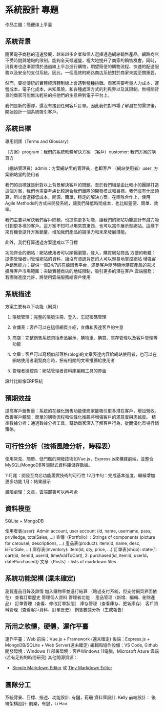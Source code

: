 


# 系統設計 專題

作品主題：簡便缐上平臺

## 系統背景

隨著電子商務的迅速發展，越來越多企業和個人選擇通過網絡銷售產品。網路商店不受時間與地點的限制，能夠全天候運營，極大地提升了商家的銷售機會。同時，消費者也逐漸習慣於通過線上平台進行購物，期望簡便的購物流程、快速的配送服務以及安全的支付系統。因此，一個高效的網路商店系統對於商家來說至關重要。

然而，要從傳統的實體經濟轉到缐上會遇到種種挑戰。商家需要考量人力成本，運營成本，電子化成本，未知風險，和各種處理方式的利與弊以及其限制。無相關背景的商家可能無法輕易的把他們的生意帶到電子平台上。

我們是新的團隊，還沒有接到任何客戶訂單。因此我們對市場了解潛在的需求後，開始設計一個系統吸引客戶。

## 系統目標

專用詞匯（Terms and Glossary）

（方案）program：我們的系統軟體解決方案
（客戶）customer: 我們方案的購買方

（網站管理員）admin：方案網站里的管理員，也即客戶
（網站使用者）user: 方案網站里的使用者

我們的目標就是針對以上背景解決客戶的問題。至於我們組是由比較小的團隊打造這個方案，我們也需要考慮比較適合我們團隊的開發模式和目標。我們沒有什麽預算，所以會選擇低成本，開源，簡單，穩定的解決方案。在團隊合作上，使用Agile Methods的方式來開發系統，讓我們降低時間成本，也比較靈便、簡單、效率。

我們主要以解決我們客戶問題，也提供更多功能，讓我們的網站功能設計有潛力吸引到更多樣的客戶。這方案不知可以用來買東西，也可以當作展示型網站。這樣下來有機會提升方案銷量，增加我們產品的競爭力和未來發展潛能。

此外，我們打算透過方案達成以下目標

功能齊全的網站：網站使用者可以順暢瀏覽，登入，購買網站商品
方便的軟體：提供管理者UI管理網站的資料，讓沒有資訊背景的人可以輕易地掌控網站
增強客戶銷售能力：提供一個24/7的在線銷售平台，滿足客戶隨時隨地購買產品的需求
擴展客戶市場範圍：突破實體商店的地域限制，吸引更多的潛在客戶
雲端服務：若團隊進度允許，將使用雲端服務給客戶使用

## 系統描述

方案主要有以下功能（網頁）

1. 賬號管理：完整的賬號注冊、登入、忘記密碼管理

2. 宣傳表：客戶可以在這個網頁介紹，宣傳和表達客戶的生意

3. 商店：完整銷售系統包括產品展示、購物車、購買、庫存管理以及客戶管理等功能

4. 文章：客戶可以寫類似部落格(blog)的文章表達内容給網站使用者，也可以在網站使用者瀏覽商店時，把有相關的文章推薦給使用者

5. 管理者操控頁：網站管理者資料庫編輯工具的界面

設計比較像ERP系統

## 預期效益

提高客戶銷售量：系統的在線化銷售功能使商家能吸引更多潛在客戶，增加營收。
改善客戶體驗：簡單的購物流程和個性化推薦將增強客戶的滿意度與忠誠度。
精準數據分析：通過數據分析工具，幫助商家深入了解客戶行為，從而優化市場行銷策略。

## 可行性分析（技術風險分析，時程表）

使用常見、簡單、低門檻的開發技術如Vue.js，Express.js來構建前端，並整合MySQL/MongoDB等關聯式資料庫儲存數據。

11月尾：開發至商店功能證實技術的可行性
12月中旬：完成基本進度，繼續增加更多功能
1月：結果展示

風險處理：文章，雲端部署可以再考慮

## 資料模型

SQLite + MongoDB

使用者表(user): Admin account, user account (id, name, username, pass, priviledge, totalSales, ...)
宣傳（Portfolio）: Strings of components (picture for carousel, descriptions, ...)
產品表(product): item(id, name, desc, isForSale, ...)
庫存表(inventory): item(id, qty, price, ...)
訂單表(shop): state{1: cart(id, itemId, userId, timeAddToCart), 2: purchased(id, itemId, userId，datePurchased)}
文章（Posts）: lists of markdown files

## 系統功能架構 (還未確定)

瀏覽產品目錄及詳情
加入購物車並進行結算
（略過支付系統，但支付網頁界面依在）
查看訂單歷史
管理個人資料
管理者功能：
產品管理（新增、編輯、刪除產品）
訂單管理（查看、修改訂單狀態）
庫存管理（查看庫存、更新庫存）
客戶資料管理（查看客戶資料、訂單歷史）
銷售數據分析（生成報告）

## 所用之軟體，硬體，運作平臺

運作平臺：Web
前端：Vue.js + Framework (還未確定)
後端：Express.js + MongoDB/SQLite + Web Server(還未確定)
編輯和協作設備：VS Code, Github
開發環境：Windows 11
部署環境：客戶Windows 11電腦，Microsoft Azure 雲端(若有足夠的時間研究)
其他開源資源：

- [Simple Markdown Editor](https://github.com/sparksuite/simplemde-markdown-editor) 或 [Tiny Markdown Editor](https://github.com/jefago/tiny-markdown-editor)

## 團隊分工

系統背景、目標、描述、功能設計: 有鍵，莉珊
資料庫設計: Kelly
前端設計：
後端架構設計: 凱樂，有鍵，Li Han
